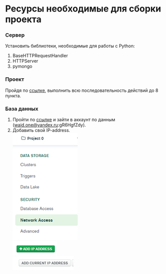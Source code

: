 # Ресурсы необходимые для сборки проекта

### Сервер 
Установить библиотеки, необходимые для работы с Python:
1. BaseHTTPRequestHandler 
2. HTTPServer
3. pymongo

### Проект
Пройдя по [ссылке](https://stackoverflow.com/questions/53861300/how-do-you-properly-install-libcurl-for-use-in-visual-studio-2017), выполнить всю последовательность действий до 8 пункта.

### База данных 
1. Пройти по [ссылке](https://cloud.mongodb.com/) и зайти в аккаунт по данным (waid.one@yandex.ru:gR6HgfZdy).
2. Добавить свой IP-address. <br/>
![ ](png/1.png " ") <br/>
![ ](png/2.png " ") <br/>
![ ](png/3.png " ") <br/>
